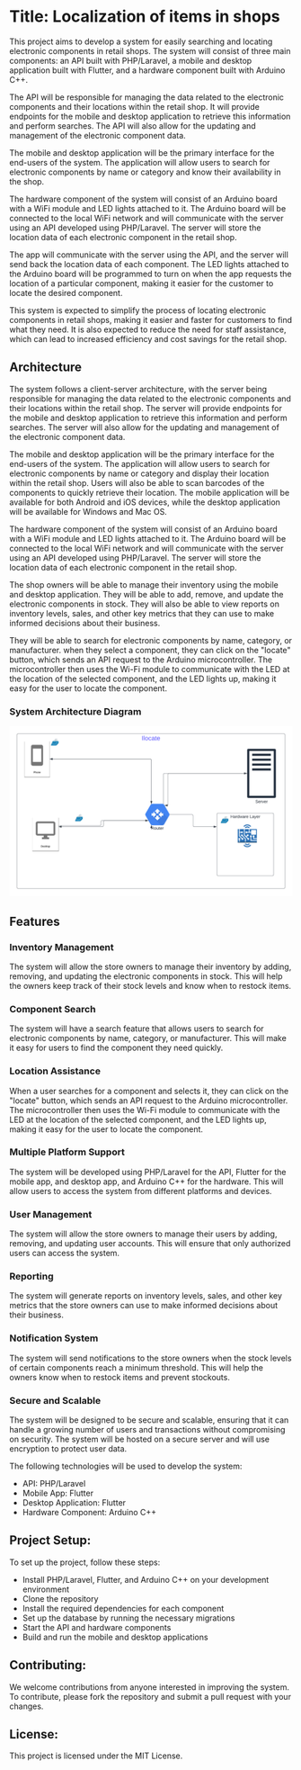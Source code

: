 # Title: Localization of items in shops

This project aims to develop a system for easily searching and locating electronic components in retail shops. The system will consist of three main components: an API built with PHP/Laravel, a mobile and desktop application built with Flutter, and a hardware component built with Arduino C++.

The API will be responsible for managing the data related to the electronic components and their locations within the retail shop. It will provide endpoints for the mobile and desktop application to retrieve this information and perform searches. The API will also allow for the updating and management of the electronic component data.

The mobile and desktop application will be the primary interface for the end-users of the system. The application will allow users to search for electronic components by name or category and know their availability in the shop.

The hardware component of the system will consist of an Arduino board with a WiFi module and LED lights attached to it. The Arduino board will be connected to the local WiFi network and will communicate with the server using an API developed using PHP/Laravel. The server will store the location data of each electronic component in the retail shop.

The app will communicate with the server using the API, and the server will send back the location data of each component. The LED lights attached to the Arduino board will be programmed to turn on when the app requests the location of a particular component, making it easier for the customer to locate the desired component.

This system is expected to simplify the process of locating electronic components in retail shops, making it easier and faster for customers to find what they need. It is also expected to reduce the need for staff assistance, which can lead to increased efficiency and cost savings for the retail shop.

## Architecture

The system follows a client-server architecture, with the server being responsible for managing the data related to the electronic components and their locations within the retail shop. The server will provide endpoints for the mobile and desktop application to retrieve this information and perform searches. The server will also allow for the updating and management of the electronic component data.

The mobile and desktop application will be the primary interface for the end-users of the system. The application will allow users to search for electronic components by name or category and display their location within the retail shop. Users will also be able to scan barcodes of the components to quickly retrieve their location. The mobile application will be available for both Android and iOS devices, while the desktop application will be available for Windows and Mac OS.

The hardware component of the system will consist of an Arduino board with a WiFi module and LED lights attached to it. The Arduino board will be connected to the local WiFi network and will communicate with the server using an API developed using PHP/Laravel. The server will store the location data of each electronic component in the retail shop.

The shop owners will be able to manage their inventory using the mobile and desktop application. They will be able to add, remove, and update the electronic components in stock. They will also be able to view reports on inventory levels, sales, and other key metrics that they can use to make informed decisions about their business.

They will be able to search for electronic components by name, category, or manufacturer. when they select a component, they can click on the "locate" button, which sends an API request to the Arduino microcontroller. The microcontroller then uses the Wi-Fi module to communicate with the LED at the location of the selected component, and the LED lights up, making it easy for the user to locate the component.

### System Architecture Diagram

![System Architecture Diagram](https://github.com/andrew21-mch/inventory_localization_api/blob/69bb5e85b95c9e3aa2a6dd7375ee58613c47f870/public/Architecture2.png)

## Features

### Inventory Management
The system will allow the store owners to manage their inventory by adding, removing, and updating the electronic components in stock. This will help the owners keep track of their stock levels and know when to restock items.

### Component Search
The system will have a search feature that allows users to search for electronic components by name, category, or manufacturer. This will make it easy for users to find the component they need quickly.

### Location Assistance
When a user searches for a component and selects it, they can click on the "locate" button, which sends an API request to the Arduino microcontroller. The microcontroller then uses the Wi-Fi module to communicate with the LED at the location of the selected component, and the LED lights up, making it easy for the user to locate the component.

### Multiple Platform Support
The system will be developed using PHP/Laravel for the API, Flutter for the mobile app, and desktop app, and Arduino C++ for the hardware. This will allow users to access the system from different platforms and devices.

### User Management
The system will allow the store owners to manage their users by adding, removing, and updating user accounts. This will ensure that only authorized users can access the system.

### Reporting
The system will generate reports on inventory levels, sales, and other key metrics that the store owners can use to make informed decisions about their business.

### Notification System
The system will send notifications to the store owners when the stock levels of certain components reach a minimum threshold. This will help the owners know when to restock items and prevent stockouts.

### Secure and Scalable
The system will be designed to be secure and scalable, ensuring that it can handle a growing number of users and transactions without compromising on security. The system will be hosted on a secure server and will use encryption to protect user data.



The following technologies will be used to develop the system:

* API: PHP/Laravel
* Mobile App: Flutter
* Desktop Application: Flutter
* Hardware Component: Arduino C++


## Project Setup:

To set up the project, follow these steps:

* Install PHP/Laravel, Flutter, and Arduino C++ on your development environment
* Clone the repository
* Install the required dependencies for each component
* Set up the database by running the necessary migrations
* Start the API and hardware components
* Build and run the mobile and desktop applications


## Contributing:

We welcome contributions from anyone interested in improving the system. To contribute, please fork the repository and submit a pull request with your changes.

## License:

This project is licensed under the MIT License.
